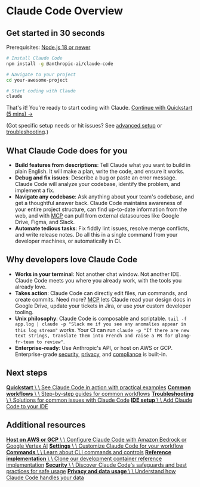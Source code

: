 # Claude Code Overview

## Get started in 30 seconds

Prerequisites: [Node.js 18 or newer](https://nodejs.org/en/download/)

```bash
# Install Claude Code
npm install -g @anthropic-ai/claude-code

# Navigate to your project
cd your-awesome-project

# Start coding with Claude
claude
```

That's it! You're ready to start coding with Claude. [Continue with Quickstart (5 mins) →](https://docs.anthropic.com/en/docs/claude-code/quickstart)

(Got specific setup needs or hit issues? See [advanced setup](https://docs.anthropic.com/en/docs/claude-code/setup) or [troubleshooting](https://docs.anthropic.com/en/docs/claude-code/troubleshooting).)

## What Claude Code does for you

- **Build features from descriptions**: Tell Claude what you want to build in plain English. It will make a plan, write the code, and ensure it works.
- **Debug and fix issues**: Describe a bug or paste an error message. Claude Code will analyze your codebase, identify the problem, and implement a fix.
- **Navigate any codebase**: Ask anything about your team's codebase, and get a thoughtful answer back. Claude Code maintains awareness of your entire project structure, can find up-to-date information from the web, and with [MCP](https://docs.anthropic.com/en/docs/claude-code/mcp) can pull from external datasources like Google Drive, Figma, and Slack.
- **Automate tedious tasks**: Fix fiddly lint issues, resolve merge conflicts, and write release notes. Do all this in a single command from your developer machines, or automatically in CI.

## Why developers love Claude Code

- **Works in your terminal**: Not another chat window. Not another IDE. Claude Code meets you where you already work, with the tools you already love.
- **Takes action**: Claude Code can directly edit files, run commands, and create commits. Need more? [MCP](https://docs.anthropic.com/en/docs/claude-code/mcp) lets Claude read your design docs in Google Drive, update your tickets in Jira, or use _your_ custom developer tooling.
- **Unix philosophy**: Claude Code is composable and scriptable. `tail -f app.log | claude -p "Slack me if you see any anomalies appear in this log stream"` _works_. Your CI can run `claude -p "If there are new text strings, translate them into French and raise a PR for @lang-fr-team to review"`.
- **Enterprise-ready**: Use Anthropic's API, or host on AWS or GCP. Enterprise-grade [security](https://docs.anthropic.com/en/docs/claude-code/security), [privacy](https://docs.anthropic.com/en/docs/claude-code/data-usage), and [compliance](https://trust.anthropic.com/) is built-in.

## Next steps

[**Quickstart** \\
\\
See Claude Code in action with practical examples](https://docs.anthropic.com/en/docs/claude-code/quickstart) [**Common workflows** \\
\\
Step-by-step guides for common workflows](https://docs.anthropic.com/en/docs/claude-code/common-workflows) [**Troubleshooting** \\
\\
Solutions for common issues with Claude Code](https://docs.anthropic.com/en/docs/claude-code/troubleshooting) [**IDE setup** \\
\\
Add Claude Code to your IDE](https://docs.anthropic.com/en/docs/claude-code/ide-integrations)

## Additional resources

[**Host on AWS or GCP** \\
\\
Configure Claude Code with Amazon Bedrock or Google Vertex AI](https://docs.anthropic.com/en/docs/claude-code/third-party-integrations) [**Settings** \\
\\
Customize Claude Code for your workflow](https://docs.anthropic.com/en/docs/claude-code/settings) [**Commands** \\
\\
Learn about CLI commands and controls](https://docs.anthropic.com/en/docs/claude-code/cli-reference) [**Reference implementation** \\
\\
Clone our development container reference implementation](https://github.com/anthropics/claude-code/tree/main/.devcontainer) [**Security** \\
\\
Discover Claude Code's safeguards and best practices for safe usage](https://docs.anthropic.com/en/docs/claude-code/security) [**Privacy and data usage** \\
\\
Understand how Claude Code handles your data](https://docs.anthropic.com/en/docs/claude-code/data-usage)